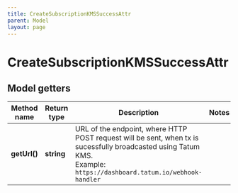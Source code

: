 ```yaml
---
title: CreateSubscriptionKMSSuccessAttr
parent: Model
layout: page
---
```


# CreateSubscriptionKMSSuccessAttr

## Model getters

Method name | Return type | Description | Notes
------------ | ------------- | ------------- | -------------
**getUrl()** | **string** | URL of the endpoint, where HTTP POST request will be sent, when tx is sucessfully broadcasted using Tatum KMS. <br>Example: `https://dashboard.tatum.io/webhook-handler` |

